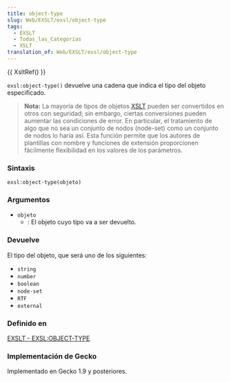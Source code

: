 ```yaml
---
title: object-type
slug: Web/EXSLT/exsl/object-type
tags:
  - EXSLT
  - Todas_las_Categorías
  - XSLT
translation_of: Web/EXSLT/exsl/object-type
---
```


{{ XsltRef() }}

`exsl:object-type()` devuelve una cadena que indica el tipo del objeto especificado.

> **Nota:** La mayoría de tipos de objetos [XSLT](/es/XSLT) pueden ser convertidos en otros con seguridad; sin embargo, ciertas conversiones pueden aumentar las condiciones de error. En particular, el tratamiento de algo que no sea un conjunto de nodos (node-set) como un conjunto de nodos lo haría así. Esta función permite que los autores de plantillas con nombre y funciones de extensión proporcionen fácilmente flexibilidad en los valores de los parámetros.

### Sintaxis

```
exsl:object-type(objeto)
```

### Argumentos

- `objeto`
  - : El objeto cuyo tipo va a ser devuelto.

### Devuelve

El tipo del objeto, que será uno de los siguientes:

- `string`
- `number`
- `boolean`
- `node-set`
- `RTF`
- `external`

### Definido en

[EXSLT - EXSL:OBJECT-TYPE](http://www.exslt.org/exsl/functions/object-type/index.html)

### Implementación de Gecko

Implementado en Gecko 1.9 y posteriores.
